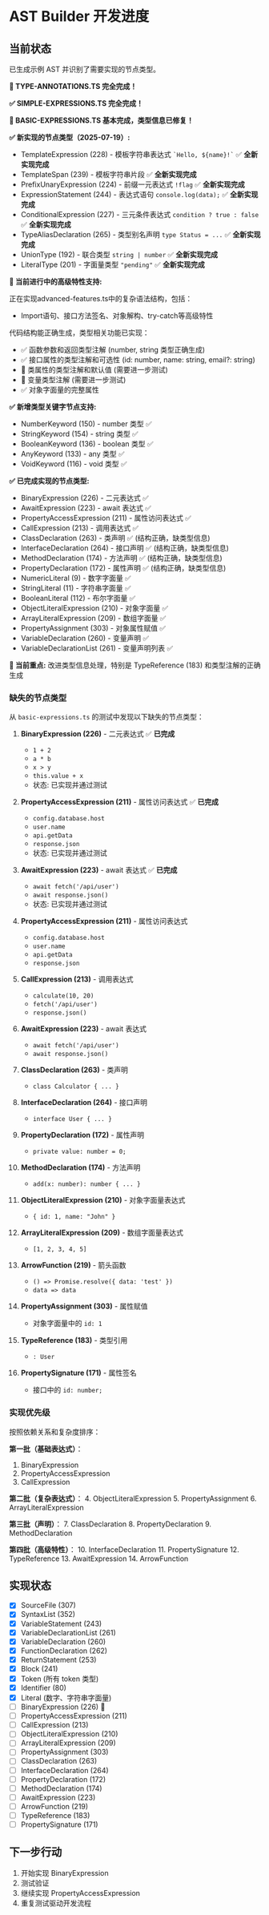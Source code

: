 # AST Builder 开发进度

## 当前状态

已生成示例 AST 并识别了需要实现的节点类型。

**🎉 TYPE-ANNOTATIONS.TS 完全完成！**

**✅ SIMPLE-EXPRESSIONS.TS 完全完成！**

**🎉 BASIC-EXPRESSIONS.TS 基本完成，类型信息已修复！**

**✅ 新实现的节点类型（2025-07-19）:**

- TemplateExpression (228) - 模板字符串表达式 `` `Hello, ${name}!` `` ✅ **全新实现完成**
- TemplateSpan (239) - 模板字符串片段 ✅ **全新实现完成**
- PrefixUnaryExpression (224) - 前缀一元表达式 `!flag` ✅ **全新实现完成**  
- ExpressionStatement (244) - 表达式语句 `console.log(data);` ✅ **全新实现完成**
- ConditionalExpression (227) - 三元条件表达式 `condition ? true : false` ✅ **全新实现完成**
- TypeAliasDeclaration (265) - 类型别名声明 `type Status = ...` ✅ **全新实现完成**
- UnionType (192) - 联合类型 `string | number` ✅ **全新实现完成**  
- LiteralType (201) - 字面量类型 `"pending"` ✅ **全新实现完成**

**🎯 当前进行中的高级特性支持:**

正在实现advanced-features.ts中的复杂语法结构，包括：
- Import语句、接口方法签名、对象解构、try-catch等高级特性

代码结构能正确生成，类型相关功能已实现：

- ✅ 函数参数和返回类型注解 (number, string 类型正确生成)
- ✅ 接口属性的类型注解和可选性 (id: number, name: string, email?: string)
- 🔄 类属性的类型注解和默认值 (需要进一步测试)
- 🔄 变量类型注解 (需要进一步测试)
- ✅ 对象字面量的完整属性

**✅ 新增类型关键字节点支持:**

- NumberKeyword (150) - number 类型 ✅
- StringKeyword (154) - string 类型 ✅ 
- BooleanKeyword (136) - boolean 类型 ✅
- AnyKeyword (133) - any 类型 ✅
- VoidKeyword (116) - void 类型 ✅

**✅ 已完成实现的节点类型:**
- BinaryExpression (226) - 二元表达式 ✅ 
- AwaitExpression (223) - await 表达式 ✅  
- PropertyAccessExpression (211) - 属性访问表达式 ✅
- CallExpression (213) - 调用表达式 ✅
- ClassDeclaration (263) - 类声明 ✅ (结构正确，缺类型信息)
- InterfaceDeclaration (264) - 接口声明 ✅ (结构正确，缺类型信息)
- MethodDeclaration (174) - 方法声明 ✅ (结构正确，缺类型信息)
- PropertyDeclaration (172) - 属性声明 ✅ (结构正确，缺类型信息)
- NumericLiteral (9) - 数字字面量 ✅
- StringLiteral (11) - 字符串字面量 ✅
- BooleanLiteral (112) - 布尔字面量 ✅
- ObjectLiteralExpression (210) - 对象字面量 ✅
- ArrayLiteralExpression (209) - 数组字面量 ✅
- PropertyAssignment (303) - 对象属性赋值 ✅
- VariableDeclaration (260) - 变量声明 ✅
- VariableDeclarationList (261) - 变量声明列表 ✅

**🎯 当前重点:** 改进类型信息处理，特别是 TypeReference (183) 和类型注解的正确生成

### 缺失的节点类型

从 `basic-expressions.ts` 的测试中发现以下缺失的节点类型：

1. **BinaryExpression (226)** - 二元表达式 ✅ **已完成**
   - `1 + 2` 
   - `a * b`
   - `x > y`
   - `this.value + x`
   - 状态: 已实现并通过测试

2. **PropertyAccessExpression (211)** - 属性访问表达式 ✅ **已完成**
   - `config.database.host`
   - `user.name`
   - `api.getData`
   - `response.json`
   - 状态: 已实现并通过测试

3. **AwaitExpression (223)** - await 表达式 ✅ **已完成**
   - `await fetch('/api/user')`
   - `await response.json()`
   - 状态: 已实现并通过测试

2. **PropertyAccessExpression (211)** - 属性访问表达式
   - `config.database.host`
   - `user.name`
   - `api.getData`
   - `response.json`

3. **CallExpression (213)** - 调用表达式
   - `calculate(10, 20)`
   - `fetch('/api/user')`
   - `response.json()`

4. **AwaitExpression (223)** - await 表达式
   - `await fetch('/api/user')`
   - `await response.json()`

5. **ClassDeclaration (263)** - 类声明
   - `class Calculator { ... }`

6. **InterfaceDeclaration (264)** - 接口声明
   - `interface User { ... }`

7. **PropertyDeclaration (172)** - 属性声明
   - `private value: number = 0;`

8. **MethodDeclaration (174)** - 方法声明
   - `add(x: number): number { ... }`

9. **ObjectLiteralExpression (210)** - 对象字面量表达式
   - `{ id: 1, name: "John" }`

10. **ArrayLiteralExpression (209)** - 数组字面量表达式
    - `[1, 2, 3, 4, 5]`

11. **ArrowFunction (219)** - 箭头函数
    - `() => Promise.resolve({ data: 'test' })`
    - `data => data`

12. **PropertyAssignment (303)** - 属性赋值
    - 对象字面量中的 `id: 1`

13. **TypeReference (183)** - 类型引用
    - `: User`

14. **PropertySignature (171)** - 属性签名
    - 接口中的 `id: number;`

### 实现优先级

按照依赖关系和复杂度排序：

**第一批（基础表达式）**：
1. BinaryExpression
2. PropertyAccessExpression  
3. CallExpression

**第二批（复杂表达式）**：
4. ObjectLiteralExpression
5. PropertyAssignment
6. ArrayLiteralExpression

**第三批（声明）**：
7. ClassDeclaration
8. PropertyDeclaration
9. MethodDeclaration

**第四批（高级特性）**：
10. InterfaceDeclaration
11. PropertySignature
12. TypeReference
13. AwaitExpression
14. ArrowFunction

## 实现状态

- [x] SourceFile (307)
- [x] SyntaxList (352) 
- [x] VariableStatement (243)
- [x] VariableDeclarationList (261)
- [x] VariableDeclaration (260)
- [x] FunctionDeclaration (262)
- [x] ReturnStatement (253)
- [x] Block (241)
- [x] Token (所有 token 类型)
- [x] Identifier (80)
- [x] Literal (数字、字符串字面量)
- [ ] BinaryExpression (226) 🔄
- [ ] PropertyAccessExpression (211)
- [ ] CallExpression (213)
- [ ] ObjectLiteralExpression (210)
- [ ] ArrayLiteralExpression (209)
- [ ] PropertyAssignment (303)
- [ ] ClassDeclaration (263)
- [ ] InterfaceDeclaration (264)
- [ ] PropertyDeclaration (172)
- [ ] MethodDeclaration (174)
- [ ] AwaitExpression (223)
- [ ] ArrowFunction (219)
- [ ] TypeReference (183)
- [ ] PropertySignature (171)

## 下一步行动

1. 开始实现 BinaryExpression
2. 测试验证
3. 继续实现 PropertyAccessExpression
4. 重复测试驱动开发流程
